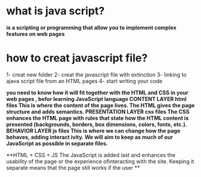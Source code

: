 
# what is java script?
**is a scripting or programming that allow you to implement complex features on web pages**


# how to creat javascript file?

1- creat new folder 
2- creat the javascript file with extinction 
3- linking to ajava script file from an HTML pages
4- start writing your code 

**you need to know how it will fit together with the HTML and CSS in your web pages , befor learning JavaScript language
CONTENT LAYER
html files This is where the content of the page lives. The HTML gives the page structure and adds semantics.
PRESENTATION LAYER
css files The CSS enhances the HTML page with rules that state how the HTML content is presented (backgrounds, borders, box dimensions, colors, fonts, etc.).
BEHAVIOR LAYER
js files This is where we can change how the page behaves, adding interact ivity. We will aim to keep as much of our JavaScript as possible in separate files.**

**HTML + CSS + JS
The JavaScript is added last and enhances the usability of the page or the experience ofinteracting with the site.
Keeping it separate means that the page still works if the user **